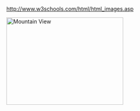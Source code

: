 http://www.w3schools.com/html/html_images.asp

<img src="pic_mountain.jpg" alt="Mountain View" style="width:304px;height:228px;">

